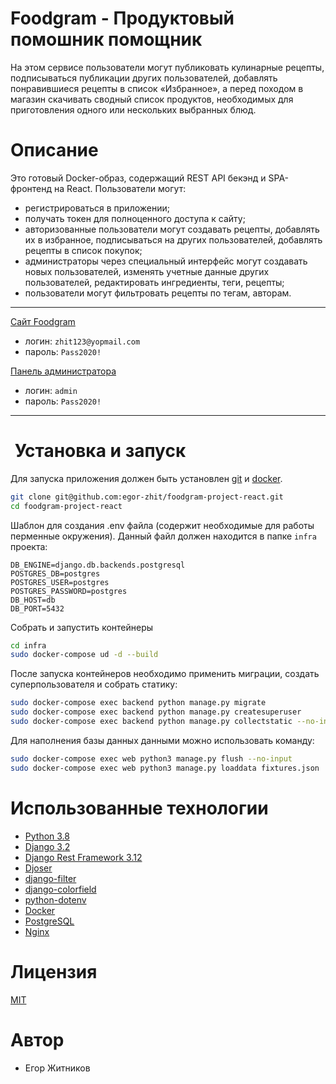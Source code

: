 # Foodgram - Продуктовый помошник помощник
 

На этом сервисе пользователи могут публиковать кулинарные рецепты, подписываться 
публикации других пользователей, добавлять понравившиеся рецепты в список 
«Избранное», а перед походом в магазин скачивать сводный список продуктов, 
необходимых для приготовления одного или нескольких выбранных блюд.

# Описание

Это готовый Docker-образ, содержащий REST API бекэнд и SPA-фронтенд на React. 
Пользователи могут:
- регистрироваться в приложении;
- получать токен для полноценного доступа к сайту;
- авторизованные пользователи могут создавать рецепты, добавлять их в избранное, подписываться на других пользователей, добавлять рецепты в список покупок;
- администраторы через специальный интерфейс могут создавать новых пользователей, изменять учетные данные других пользователей, редактировать ингредиенты, теги, рецепты;
- пользователи могут фильтровать рецепты по тегам, авторам.

----
[Сайт Foodgram](158.160.31.144/)

- логин: `zhit123@yopmail.com`
- пароль: `Pass2020!`

[Панель администратора](158.160.31.144/admin/)

- логин: `admin`
- пароль: `Pass2020!`
----

# ️ Установка и запуск

Для запуска приложения должен быть установлен [git](https://git-scm.com/) и [docker](https://www.docker.com/).

```bash
git clone git@github.com:egor-zhit/foodgram-project-react.git
cd foodgram-project-react
```

Шаблон для создания .env файла (содержит необходимые для работы перменные окружения). Данный файл должен находится в папке `infra` проекта:
```env
DB_ENGINE=django.db.backends.postgresql
POSTGRES_DB=postgres
POSTGRES_USER=postgres
POSTGRES_PASSWORD=postgres
DB_HOST=db
DB_PORT=5432
```

Собрать и запустить контейнеры
```bash
cd infra
sudo docker-compose ud -d --build
```

После запуска контейнеров необходимо применить миграции, создать суперпользователя и собрать статику:
```bash
sudo docker-compose exec backend python manage.py migrate
sudo docker-compose exec backend python manage.py createsuperuser
sudo docker-compose exec backend python manage.py collectstatic --no-input
```


Для наполнения базы данных данными можно использовать команду:

```bash
sudo docker-compose exec web python3 manage.py flush --no-input
sudo docker-compose exec web python3 manage.py loaddata fixtures.json
```

# Использованные технологии

- [Python 3.8](https://www.python.org/)
- [Django 3.2](https://www.djangoproject.com/)
- [Django Rest Framework 3.12](https://www.django-rest-framework.org/)
- [Djoser](https://djoser.readthedocs.io/en/latest/)
- [django-filter](https://github.com/carltongibson/django-filter/)
- [django-colorfield](https://pypi.org/project/django-colorfield/)
- [python-dotenv](https://github.com/theskumar/python-dotenv)
- [Docker](https://docker.com/)
- [PostgreSQL](https://www.postgresql.org/)
- [Nginx](https://www.nginx.com/)
    
# Лицензия

[MIT](https://choosealicense.com/licenses/mit/)

# Автор

- Егор Житников
